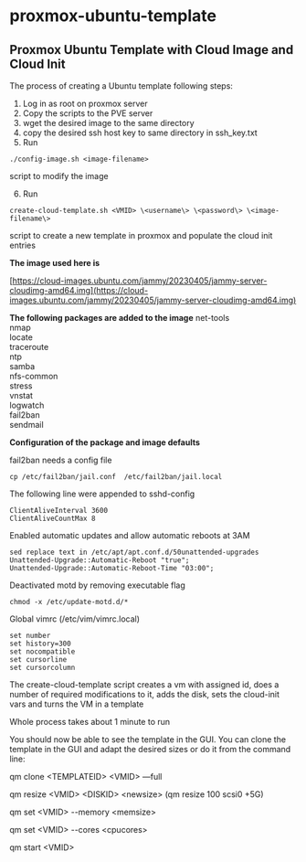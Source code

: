 # proxmox-ubuntu-template

## Proxmox Ubuntu Template with Cloud Image and Cloud Init

The process of creating a Ubuntu template following steps:

1. Log in as root on proxmox server
2. Copy the scripts to the PVE server
3. wget the desired image to the same directory
4. copy the desired ssh host key to same directory in ssh_key.txt
5. Run
```
./config-image.sh <image-filename> 
``` 
script to modify the image

6. Run 
```
create-cloud-template.sh <VMID> \<username\> \<password\> \<image-filename\>
``` 
script to create a new template in proxmox and populate the cloud init entries

**The image used here is**

[https://cloud-images.ubuntu.com/jammy/20230405/jammy-server-cloudimg-amd64.img](https://cloud-images.ubuntu.com/jammy/20230405/jammy-server-cloudimg-amd64.img)

**The following packages are added to the image**
net-tools  
nmap  
locate  
traceroute  
ntp  
samba  
nfs-common  
stress  
vnstat  
logwatch  
fail2ban  
sendmail  


**Configuration of the package and image defaults**

fail2ban needs a config file

    cp /etc/fail2ban/jail.conf  /etc/fail2ban/jail.local
    


The following line were appended to sshd-config

    ClientAliveInterval 3600
    ClientAliveCountMax 8

Enabled automatic updates and allow automatic reboots at 3AM


    sed replace text in /etc/apt/apt.conf.d/50unattended-upgrades
    Unattended-Upgrade::Automatic-Reboot "true";
    Unattended-Upgrade::Automatic-Reboot-Time "03:00";

Deactivated motd by removing executable flag

    chmod -x /etc/update-motd.d/*

Global  vimrc (/etc/vim/vimrc.local)

```
set number
set history=300
set nocompatible
set cursorline
set cursorcolumn
```


The create-cloud-template script creates a vm with assigned id, does a number of required modifications to it, adds the disk, sets the cloud-init vars and turns the VM in a template

Whole process takes about 1 minute to run

You should now be able to see the template in the GUI. You can clone the template in the GUI and adapt the desired sizes or do it from the command line:

qm clone \<TEMPLATEID\> \<VMID\> —full

qm resize \<VMID\> \<DISKID\> \<newsize> (qm resize 100 scsi0 +5G)

qm set \<VMID\> --memory \<memsize\>

qm set \<VMID\> --cores \<cpucores\>

qm start \<VMID\>